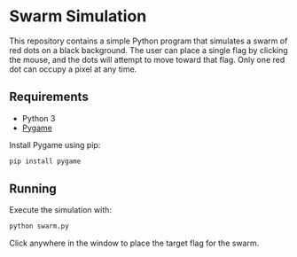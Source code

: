 # Swarm Simulation

This repository contains a simple Python program that simulates a swarm of red dots on a black background. The user can place a single flag by clicking the mouse, and the dots will attempt to move toward that flag. Only one red dot can occupy a pixel at any time.

## Requirements

- Python 3
- [Pygame](https://www.pygame.org/)

Install Pygame using pip:

```bash
pip install pygame
```

## Running

Execute the simulation with:

```bash
python swarm.py
```

Click anywhere in the window to place the target flag for the swarm.
